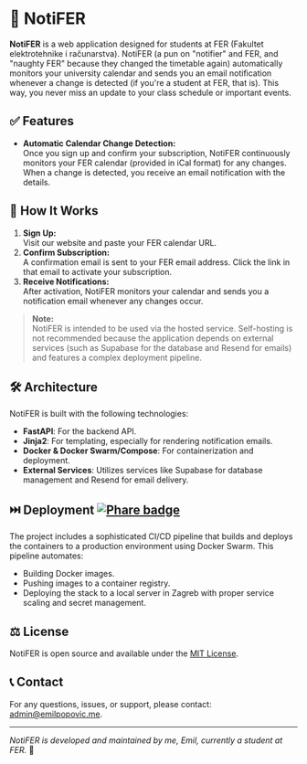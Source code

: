 # 📅 NotiFER

**NotiFER** is a web application designed for students at FER (Fakultet elektrotehnike i računarstva). NotiFER (a pun on "notifier" and FER, and "naughty FER" because they changed the timetable again) automatically monitors your university calendar and sends you an email notification whenever a change is detected (if you're a student at FER, that is). This way, you never miss an update to your class schedule or important events.

## ✅ Features

- **Automatic Calendar Change Detection:**  
    Once you sign up and confirm your subscription, NotiFER continuously monitors your FER calendar (provided in iCal format) for any changes. When a change is detected, you receive an email notification with the details.

## 🤔 How It Works

1. **Sign Up:**  
    Visit our website and paste your FER calendar URL.
2. **Confirm Subscription:**  
    A confirmation email is sent to your FER email address. Click the link in that email to activate your subscription.
3. **Receive Notifications:**  
    After activation, NotiFER monitors your calendar and sends you a notification email whenever any changes occur.

> **Note:**  
> NotiFER is intended to be used via the hosted service. Self-hosting is not recommended because the application depends on external services (such as Supabase for the database and Resend for emails) and features a complex deployment pipeline.

## 🛠️ Architecture

NotiFER is built with the following technologies:

- **FastAPI**: For the backend API.
- **Jinja2**: For templating, especially for rendering notification emails.
- **Docker & Docker Swarm/Compose**: For containerization and deployment.
- **External Services**: Utilizes services like Supabase for database management and Resend for email delivery.

## ⏭️ Deployment [![Phare badge](https://img.shields.io/endpoint?url=https%3A%2F%2Fstatus.notifer.emilpopovic.me%2Fshield-badges%2Fstatus.json&style=flat)](https://status.notifer.emilpopovic.me)

The project includes a sophisticated CI/CD pipeline that builds and deploys the containers to a production environment using Docker Swarm. This pipeline automates:

- Building Docker images.
- Pushing images to a container registry.
- Deploying the stack to a local server in Zagreb with proper service scaling and secret management.

## ⚖️ License

NotiFER is open source and available under the [MIT License](LICENSE).

## 📞 Contact

For any questions, issues, or support, please contact: admin@emilpopovic.me.

---

_NotiFER is developed and maintained by me, Emil, currently a student at FER._ 🦄
